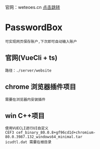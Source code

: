 官网：weteoes.cn
<a href="https://weteoes.cn">
   点击跳转
</a>

# PasswordBox
    可实现网页保存账户,下次即可自动输入账户

## 官网(VueCli + ts)
    路径：./server/website
    
## chrome 浏览器插件项目
    需要在浏览器内安装插件

## win C++项目
    使用VUECLI进行UI自定义
    CEF3 cef_binary_80.0.8+gf96cd1d+chromium-80.0.3987.132_windows64_minimal.tar
    icudtl.dat 需要在根目录

